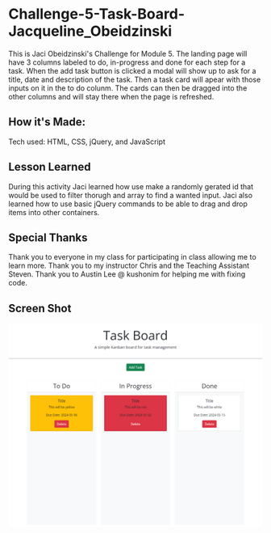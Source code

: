 # Challenge-5-Task-Board-Jacqueline_Obeidzinski
This is Jaci Obeidzinski's Challenge for Module 5. The landing page will have 3 columns labeled to do, in-progress and done for each step for a task. When the add task button is clicked a modal will show up to ask for a title, date and description of the task. Then a task card will apear with those inputs on it in the to do colunm. The cards can then be dragged into the other columns and will stay there when the page is refreshed. 

## How it's Made:
Tech used: HTML, CSS, jQuery,  and JavaScript

## Lesson Learned
During this activity Jaci learned how use make a randomly gerated id that would be used to filter thorugh and array to find a wanted input. Jaci also learned how to use basic jQuery commands to be able to drag and drop items into other containers.

## Special Thanks
Thank you to everyone in my class for participating in class allowing me to learn more. 
Thank you to my instructor Chris and the Teaching Assistant Steven.
Thank you to Austin Lee @ kushonim for helping me with fixing code. 
## Screen Shot
![Screen shot of deployed ](image.png)